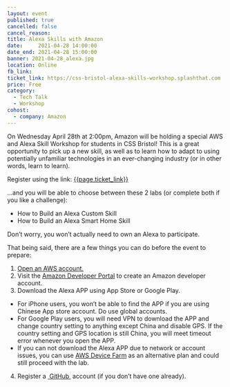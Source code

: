 ```yaml
---
layout: event
published: true
cancelled: false
cancel_reason:
title: Alexa Skills with Amazon
date:     2021-04-28 14:00:00
date_end: 2021-04-28 15:00:00
banner: 2021-04-28_alexa.jpg
location: Online
fb_link:
ticket_link: https://css-bristol-alexa-skills-workshop.splashthat.com
price: Free
category:
  - Tech Talk
  - Workshop
cohost:
  - company: Amazon
---
```

On Wednesday April 28th at 2:00pm, Amazon will be holding a special AWS and Alexa Skill Workshop for students in CSS Bristol! This is a great opportunity to pick up a new skill, as well as to learn how to adapt to using potentially unfamiliar technologies in an ever-changing industry (or in other words, learn to learn).

Register using the link: [{{page.ticket_link}}]({{page.ticket_link}})

…and you will be able to choose between these 2 labs (or complete both if you like a challenge):
- How to Build an Alexa Custom Skill
- How to Build an Alexa Smart Home Skill

Don’t worry, you won’t actually need to own an Alexa to participate.

That being said, there are a few things you can do before the event to prepare:
1. [Open an AWS account.](https://aws.amazon.com)
2. Visit the [Amazon Developer Portal](https://developer.amazon.com) to create an Amazon developer account.
3. Download the Alexa APP using App Store or Google Play.
  - For iPhone users, you won’t be able to find the APP if you are using Chinese App store account. Do use global accounts.
  - For Google Play users, you will need VPN to download the APP and change country setting to anything except China and disable GPS. If the country setting and GPS location is still China, you will meet timeout error whenever you open the APP.
  - If you can not download the Alexa APP due to network or account issues, you can use [AWS Device Farm](https://aws.amazon.com/device-farm/) as an alternative plan and could still proceed with the lab.
4. Register a [ GitHub ](https://github.com) account (if you don’t have one already).


